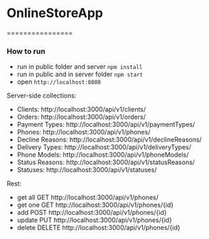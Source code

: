 # OnlineStoreApp
================

### How to run

- run in public folder and server ```npm install```
- run in public and in server folder  ```npm start```
- open ```http://localhost:8080```

Server-side collections:

- Clients: http://localhost:3000/api/v1/clients/
- Orders: http://localhost:3000/api/v1/orders/
- Payment Types: http://localhost:3000/api/v1/paymentTypes/
- Phones: http://localhost:3000/api/v1/phones/
- Decline Reasons: http://localhost:3000/api/v1/declineReasons/
- Delivery Types: http://localhost:3000/api/v1/deliveryTypes/
- Phone Models: http://localhost:3000/api/v1/phoneModels/
- Status Reasons: http://localhost:3000/api/v1/statusReasons/
- Statuses: http://localhost:3000/api/v1/statuses/


Rest: 
- get all GET http://localhost:3000/api/v1/phones/
- get one GET http://localhost:3000/api/v1/phones/{id}
- add POST http://localhost:3000/api/v1/phones/{id}
- update PUT http://localhost:3000/api/v1/phones/{id}
- delete DELETE http://localhost:3000/api/v1/phones/{id}
